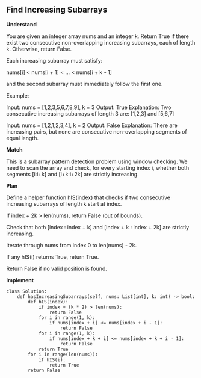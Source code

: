 ## Find Increasing Subarrays

**Understand**

You are given an integer array nums and an integer k.
Return True if there exist two consecutive non-overlapping increasing subarrays, each of length k.
Otherwise, return False.

Each increasing subarray must satisfy:

nums[i] < nums[i + 1] < ... < nums[i + k - 1]

and the second subarray must immediately follow the first one.

Example:

Input: nums = [1,2,3,5,6,7,8,9], k = 3
Output: True
Explanation:
Two consecutive increasing subarrays of length 3 are:
[1,2,3] and [5,6,7]

Input: nums = [1,2,1,2,3,4], k = 2
Output: False
Explanation:
There are increasing pairs, but none are consecutive non-overlapping segments of equal length.

**Match**

This is a subarray pattern detection problem using window checking.
We need to scan the array and check, for every starting index i, whether both segments [i:i+k] and [i+k:i+2k] are strictly increasing.

**Plan**

Define a helper function hIS(index) that checks if two consecutive increasing subarrays of length k start at index.

If index + 2k > len(nums), return False (out of bounds).

Check that both [index : index + k] and [index + k : index + 2k] are strictly increasing.

Iterate through nums from index 0 to len(nums) - 2k.

If any hIS(i) returns True, return True.

Return False if no valid position is found.

**Implement**

```
class Solution:
    def hasIncreasingSubarrays(self, nums: List[int], k: int) -> bool:
        def hIS(index):
            if index + (k * 2) > len(nums):
                return False
            for i in range(1, k):
                if nums[index + i] <= nums[index + i - 1]:
                    return False
            for i in range(1, k):
                if nums[index + k + i] <= nums[index + k + i - 1]:
                    return False
            return True
        for i in range(len(nums)):
            if hIS(i):
                return True
        return False
```
